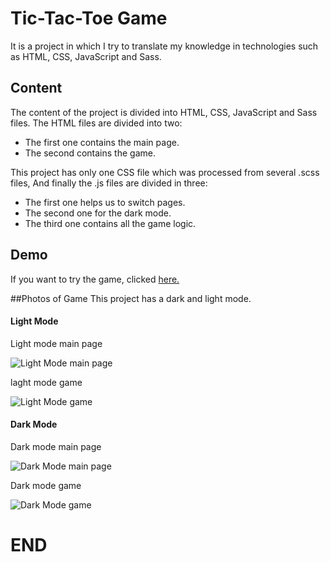 # Tic-Tac-Toe Game
It is a project in which I try to translate my knowledge in technologies such as HTML, CSS, JavaScript and Sass.

## Content
The content of the project is divided into HTML, CSS, JavaScript and Sass files. 
The HTML files are divided into two:
- The first one contains the main page.
- The second contains the game.

This project has only one CSS file which was processed from several .scss files, And finally the .js files are divided in three:
- The first one helps us to switch pages.
- The second one for the dark mode.
- The third one contains all the game logic.

## Demo
If you want to try the game, clicked [here.](https://cralosmejia.github.io/TicTacToe/ "here.")

##Photos of Game
This project has a dark and light mode.

#### Light Mode

Light mode main page

![Light Mode main page](https://i.ibb.co/5n3tSJz/Capture-RM.jpg "Light Mode main page")

laght mode game

![Light Mode game](https://i.ibb.co/YkL3Lgz/Capture1-RM.jpg "Light Mode game")

#### Dark Mode

Dark mode main page

![Dark Mode main page](https://i.ibb.co/n88DFkB/Capture-Dark-RM.jpg "Dark Mode main page")

Dark mode game

![Dark Mode game](https://i.ibb.co/RHWfPSg/Capture-Dark1-RM.jpg "Dark Mode game")

# END
